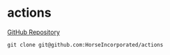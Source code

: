 # actions

[GitHub Repository](https://github.com/HorseIncorporated/actions)

`git clone git@github.com:HorseIncorporated/actions`
